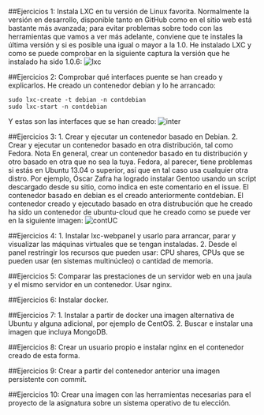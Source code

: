 ##Ejercicios 1: Instala LXC en tu versión de Linux favorita. Normalmente la versión en desarrollo, disponible tanto en GitHub como en el sitio web está bastante más avanzada; para evitar problemas sobre todo con las herramientas que vamos a ver más adelante, conviene que te instales la última versión y si es posible una igual o mayor a la 1.0.
He instalado LXC y como se puede comprobar en la siguiente captura la versión que he instalado ha sido 1.0.6:
![lxc](http://i1042.photobucket.com/albums/b422/Pedro_Gazquez_Navarrete/Captura%20de%20pantalla%20de%202015-11-27%20104136_zpskoyc7qst.png)


##Ejercicios 2: Comprobar qué interfaces puente se han creado y explicarlos.
He creado un contenedor debian y lo he arrancado:
```
sudo lxc-create -t debian -n contdebian
sudo lxc-start -n contdebian
```
Y estas son las interfaces que se han creado:
![inter](http://i1042.photobucket.com/albums/b422/Pedro_Gazquez_Navarrete/Captura%20de%20pantalla%20de%202015-12-04%20130519_zpsgk2tq5eb.png)

##Ejercicios 3: 1. Crear y ejecutar un contenedor basado en Debian. 2. Crear y ejecutar un contenedor basado en otra distribución, tal como Fedora. Nota En general, crear un contenedor basado en tu distribución y otro basado en otra que no sea la tuya. Fedora, al parecer, tiene problemas si estás en Ubuntu 13.04 o superior, así que en tal caso usa cualquier otra distro. Por ejemplo, Óscar Zafra ha logrado instalar Gentoo usando un script descargado desde su sitio, como indica en este comentario en el issue.
El contenedor basado en debian es el creado anteriormente contdebian. El contenedor creado y ejecutado basado en otra distrubución que he creado ha sido un contenedor de ubuntu-cloud que he creado como se puede ver en la siguiente imagen:
![contUC](http://i1042.photobucket.com/albums/b422/Pedro_Gazquez_Navarrete/Captura%20de%20pantalla%20de%202015-12-05%20120121_zpsxkzvgtbl.png)

##Ejercicios 4: 1. Instalar lxc-webpanel y usarlo para arrancar, parar y visualizar las máquinas virtuales que se tengan instaladas. 2. Desde el panel restringir los recursos que pueden usar: CPU shares, CPUs que se pueden usar (en sistemas multinúcleo) o cantidad de memoria.


##Ejercicios 5: Comparar las prestaciones de un servidor web en una jaula y el mismo servidor en un contenedor. Usar nginx.


##Ejercicios 6: Instalar docker.


##Ejercicios 7: 1. Instalar a partir de docker una imagen alternativa de Ubuntu y alguna adicional, por ejemplo de CentOS. 2. Buscar e instalar una imagen que incluya MongoDB.


##Ejercicios 8: Crear un usuario propio e instalar nginx en el contenedor creado de esta forma.


##Ejercicios 9: Crear a partir del contenedor anterior una imagen persistente con commit.


##Ejercicios 10: Crear una imagen con las herramientas necesarias para el proyecto de la asignatura sobre un sistema operativo de tu elección.
